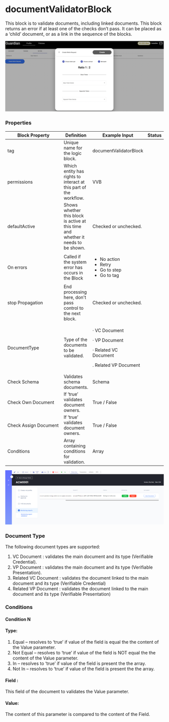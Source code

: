 # documentValidatorBlock

This block is to validate documents, including linked documents. This block returns an error if at least one of the checks don’t pass. It can be placed as a ‘child’ document, or as a link in the sequence of the blocks.

![](<../.gitbook/assets/image (13) (2).png>)

### Properties

<table><thead><tr><th width="208">Block Property</th><th>Definition</th><th>Example Input</th><th>Status</th></tr></thead><tbody><tr><td>tag</td><td>Unique name for the logic block.</td><td>documentValidatorBlock</td><td></td></tr><tr><td>permissions</td><td>Which entity has rights to interact at this part of the workflow.</td><td>VVB</td><td></td></tr><tr><td>defaultActive</td><td>Shows whether this block is active at this time and whether it needs to be shown.</td><td>Checked or unchecked.</td><td></td></tr><tr><td>On errors</td><td>Called if the system error has occurs in the Block</td><td><p></p><ul><li>No action</li><li>Retry</li><li>Go to step</li><li>Go to tag</li></ul></td><td></td></tr><tr><td>stop Propagation</td><td>End processing here, don't pass control to the next block.</td><td>Checked or unchecked.</td><td></td></tr><tr><td>DocumentType</td><td>Type of the documents to be validated.</td><td><p>· VC Document</p><p>· VP Document</p><p>· Related VC<br>Document</p><p>. Related VP Document</p></td><td></td></tr><tr><td>Check Schema</td><td>Validates schema documents.</td><td>Schema</td><td></td></tr><tr><td>Check Own Document</td><td>If ‘true’ validates document owners.</td><td>True / False</td><td></td></tr><tr><td>Check Assign Document</td><td>If ‘true’ validates document owners.</td><td>True / False</td><td></td></tr><tr><td>Conditions</td><td>Array containing conditions for validation.</td><td>Array</td><td></td></tr></tbody></table>



![](<../.gitbook/assets/image (23) (1) (1).png>)

### Document Type

The following document types are supported:

1. VC Document : validates the main document and its type (Verifiable Credential).
2. VP Document : validates the main document and its type (Verifiable Presentation).
3. Related VC Document : validates the document linked to the main document and its type (Verifiable Credential)
4. Related VP Document : validates the document linked to the main document and its type (Verifiable Presentation)

### Conditions

#### Condition N

#### Type:

1. Equal – resolves to ‘true’ if value of the field is equal the the content of the Value parameter.
2. Not Equal – resolves to ‘true’ if value of the field is NOT equal the the content of the Value parameter.
3. In – resolves to ‘true’ if value of the field is present the the array.
4. Not In – resolves to ‘true’ if value of the field is present the the array.

#### Field :&#x20;

This field of the document to validates the Value parameter.

#### Value:

The content of this parameter is compared to the content of the Field.
